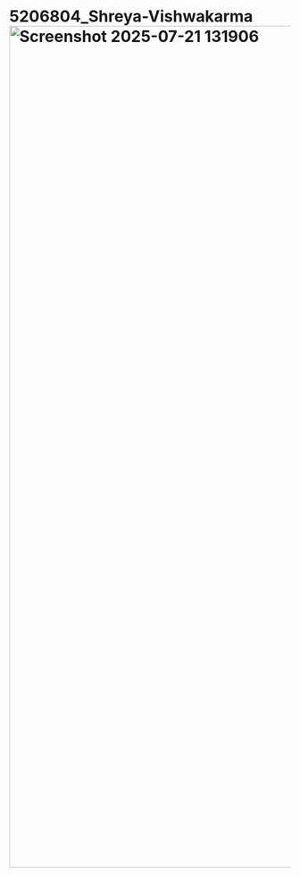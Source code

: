 # 5206804_Shreya-Vishwakarma<img width="2558" height="1505" alt="Screenshot 2025-07-21 131906" src="https://github.com/user-attachments/assets/b9a0a05a-7048-473a-9ba7-1ce5edd479e9" />
